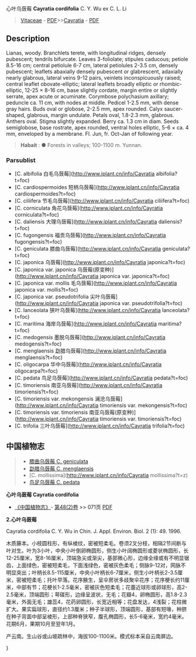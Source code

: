 心叶乌蔹莓 **Cayratia cordifolia** C. Y. Wu ex C. L. Li

> [Vitaceae](http://www.iplant.cn/info/Vitaceae?t=foc) - [PDF](http://www.iplant.cn/foc/pdf/Vitaceae.pdf)>>[Cayratia](http://www.iplant.cn/info/Cayratia?t=foc) - [PDF](http://www.iplant.cn/foc/pdf/Cayratia.pdf)

## Description

Lianas, woody. Branchlets terete, with longitudinal ridges, densely pubescent; tendrils bifurcate. Leaves 3-foliolate; stipules caducous; petiole 8.5-16 cm; central petiolule 6-7 cm, lateral petiolules 2-3.5 cm, densely pubescent; leaflets abaxially densely pubescent or glabrescent, adaxially nearly glabrous, lateral veins 9-12 pairs, veinlets inconspicuously raised; central leaflet obovate-elliptic; lateral leaflets broadly elliptic or rhombic-elliptic, 12-25 × 8-16 cm, base slightly cordate, margin entire or slightly serrate, apex acute or acuminate. Corymbose polychasium axillary; peduncle ca. 11 cm, with nodes at middle. Pedicel 1-2.5 mm, with dense gray hairs. Buds oval or globose, 2-2.5 mm, apex rounded. Calyx saucer-shaped, glabrous, margin undulate. Petals oval, 1.8-2.3 mm, glabrous. Anthers oval. Stigma slightly expanded. Berry ca. 1.3 cm in diam. Seeds semiglobose, base rostrate, apex rounded, ventral holes elliptic, 5-6 × ca. 4 mm, enveloped by a membrane. Fl. Jun, fr. Oct-Jan of following year.


> **Habait** : 
>●  Forests in valleys; 100-1100 m. Yunnan.

### Parsublist

* [C.  albifolia  白毛乌蔹莓](http://www.iplant.cn/info/Cayratia albifolia?t=foc)
* [C.  cardiospermoides  短柄乌蔹莓](http://www.iplant.cn/info/Cayratia cardiospermoides?t=foc)
* [C.  ciliifera  节毛乌蔹莓](http://www.iplant.cn/info/Cayratia ciliifera?t=foc)
* [C.  corniculata  角花乌蔹莓](http://www.iplant.cn/info/Cayratia corniculata?t=foc)
* [C.  daliensis  大理乌蔹莓](http://www.iplant.cn/info/Cayratia daliensis?t=foc)
* [C.  fugongensis  福贡乌蔹莓](http://www.iplant.cn/info/Cayratia fugongensis?t=foc)
* [C.  geniculata  膝曲乌蔹莓](http://www.iplant.cn/info/Cayratia geniculata?t=foc)
* [C.  japonica  乌蔹莓](http://www.iplant.cn/info/Cayratia japonica?t=foc)
* [C.  japonica var. japonica  乌蔹莓(原变种)](http://www.iplant.cn/info/Cayratia japonica var. japonica?t=foc)
* [C.  japonica var. mollis  毛乌蔹莓](http://www.iplant.cn/info/Cayratia japonica var. mollis?t=foc)
* [C.  japonica var. pseudotrifolia  尖叶乌蔹莓](http://www.iplant.cn/info/Cayratia japonica var. pseudotrifolia?t=foc)
* [C.  lanceolata  狭叶乌蔹莓](http://www.iplant.cn/info/Cayratia lanceolata?t=foc)
* [C.  maritima  海岸乌蔹莓](http://www.iplant.cn/info/Cayratia maritima?t=foc)
* [C.  medogensis  墨脱乌蔹莓](http://www.iplant.cn/info/Cayratia medogensis?t=foc)
* [C.  menglaensis  勐腊乌蔹莓](http://www.iplant.cn/info/Cayratia menglaensis?t=foc)
* [C.  oligocarpa  华中乌蔹莓](http://www.iplant.cn/info/Cayratia oligocarpa?t=foc)
* [C.  pedata  鸟足乌蔹莓](http://www.iplant.cn/info/Cayratia pedata?t=foc)
* [C.  timoriensis  南亚乌蔹莓](http://www.iplant.cn/info/Cayratia timoriensis?t=foc)
* [C.  timoriensis var. mekongensis  澜沧乌蔹莓](http://www.iplant.cn/info/Cayratia timoriensis var. mekongensis?t=foc)
* [C.  timoriensis var. timoriensis  南亚乌蔹莓(原变种)](http://www.iplant.cn/info/Cayratia timoriensis var. timoriensis?t=foc)
* [C.  trifolia  三叶乌蔹莓](http://www.iplant.cn/info/Cayratia trifolia?t=foc)


## 中国植物志

> * [膝曲乌蔹莓  C.  geniculata](Cayratia-geniculata-膝曲乌蔹莓.md)
> * [勐腊乌蔹莓  C.  menglaensis](Cayratia-menglaensis-勐腊乌蔹莓.md)
> * [C.  mollissima](http://www.iplant.cn/info/Cayratia mollissima?t=z)
> * [鸟足乌蔹莓  C.  pedata](Cayratia-pedata-鸟足乌蔹莓.md)


**心叶乌蔹莓 Cayratia cordifolia**

* [《中国植物志》](http://www.iplant.cn/frps)- [第48(2)卷](http://www.iplant.cn/frps/vol/48(2)) >> 071页 [PDF](http://www.iplant.cn/frps/pdf/48(2)/071a.PDF)


**2.心叶乌蔹莓**

Cayratia cordifolia C. Y. Wu in Chin. J. Appl. Environ. Biol. 2 (1): 49. 1996.

木质藤本。小枝圆柱形，有纵棱纹，密被短柔毛。卷须2叉分枝，相隔2节间断与叶对生。叶为3小叶，中央小叶倒卵椭圆形，侧生小叶阔椭圆形或菱状椭圆形，长12-25厘米，宽8-16厘米，顶端急尖或渐尖，基部微心形，边缘全缘或有不明显锯齿，上面绿色，密被短柔毛，下面浅绿色，密被灰色柔毛；侧脉9-12对，网脉不明显突出；叶柄长8.5-115厘米，中央小叶柄长6-7厘米，侧生小叶柄长2-3.5厘米，密被短柔毛；托叶早落。花序腋生，呈伞房状多歧聚伞花序；花序梗长约11厘米，中部有节；花梗长1-2.5毫米，密被灰色短柔毛；花蕾近球形或卵球形，高2-2.5毫米，顶端圆形；萼碟形，边缘呈波状，无毛；花瓣4，卵椭圆形，高1.8-2.3毫米，外面无毛；雄蕊4，花药卵圆形，长宽近相等；花盘发达，4浅裂；花柱微扩大。果实扁球形，直径约1.3厘米；种子半球形，顶端圆形，基部有短喙，种脐在种子背面中部呈棱形，上部种脊狭窄，腹孔椭圆形，长5-6毫米，宽约4毫米。花期6月，果期10月至翌年1月。

产云南。生山谷或山坡疏林中，海拔100-1100米。模式标本采自云南屏边。

}